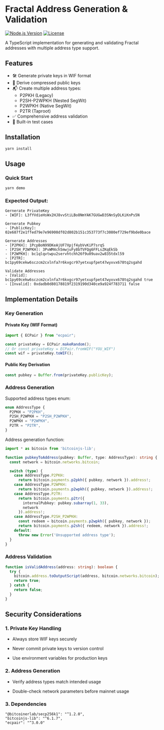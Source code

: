 # Fractal Address Generation & Validation

[![Node.js Version](https://img.shields.io/badge/node-%3E%3D16.0.0-brightgreen)](https://nodejs.org/)
[![License](https://img.shields.io/badge/license-MIT-blue)](LICENSE)

A TypeScript implementation for generating and validating Fractal addresses with multiple address type support.

## Features

- 🛠️ Generate private keys in WIF format
- 🔑 Derive compressed public keys
- 📬 Create multiple address types:
  - P2PKH (Legacy)
  - P2SH-P2WPKH (Nested SegWit)
  - P2WPKH (Native SegWit)
  - P2TR (Taproot)
- ✅ Comprehensive address validation
- 🧪 Built-in test cases

## Installation

```bash
yarn install
```

## Usage

### Quick Start

```bash
yarn demo
```

### Expected Output:

```
Gernerate PrivateKey
- [WIF]: L3fYVdieHsWx2HJ8vvStiLBo8NmYAK7GUGwD3SNnSyDLKiKnPs5N

Gernerate Pubkey
- [PublicKey]: 02e687f2e1ffed79e7e96900df02d802b151c353773f7c3080ef729ef9bde0bace

Gernerate Addresses
- [P2PKH]: 1PcpBoN99DKeAjUF7Xpjf4ybVvKiP7srqS
- [P2SH_P2WPKH]: 3PvWM4ch5mwjuFy8bTVFQg6FFLsZKqEkSb
- [P2WPKH]: bc1qlqvtwpu2servhtchh26f9u09uav2w835tdxl59
- [P2TR]: bc1py69cekw6sczcm2cxlnfa7r6kxgcr97yetxupfpet47wyxvx678tq2sgahd

Validate Addresses
- [Valid]: bc1py69cekw6sczcm2cxlnfa7r6kxgcr97yetxupfpet47wyxvx678tq2sgahd true
- [Invalid]: 0xdadb0d80178819f2319190d340ce9a924f783711 false
```

## Implementation Details

### Key Generation

#### Private Key (WIF Format)

```typescript
import { ECPair } from "ecpair";

const privateKey = ECPair.makeRandom();
// Or const privateKey = ECPair.fromWIF("YOU_WIF")
const wif = privateKey.toWIF();
```

#### Public Key Derivation

```typescript
const pubkey = Buffer.from(privateKey.publicKey);
```

### Address Generation

Supported address types enum:

```typescript
enum AddressType {
  P2PKH = "P2PKH",
  P2SH_P2WPKH = "P2SH_P2WPKH",
  P2WPKH = "P2WPKH",
  P2TR = "P2TR",
}
```

Address generation function:

```TypeScript
import * as bitcoin from 'bitcoinjs-lib';

function pubkeyToAddress(pubkey: Buffer, type: AddressType): string {
  const network = bitcoin.networks.bitcoin;

  switch (type) {
    case AddressType.P2PKH:
      return bitcoin.payments.p2pkh({ pubkey, network }).address!;
    case AddressType.P2WPKH:
      return bitcoin.payments.p2wpkh({ pubkey, network }).address!;
    case AddressType.P2TR:
      return bitcoin.payments.p2tr({
        internalPubkey: pubkey.subarray(1, 33),
        network
      }).address!;
    case AddressType.P2SH_P2WPKH:
      const redeem = bitcoin.payments.p2wpkh({ pubkey, network });
      return bitcoin.payments.p2sh({ redeem, network }).address!;
    default:
      throw new Error('Unsupported address type');
  }
}
```

### Address Validation

```typescript
function isValidAddress(address: string): boolean {
  try {
    bitcoin.address.toOutputScript(address, bitcoin.networks.bitcoin);
    return true;
  } catch {
    return false;
  }
}
```

## Security Considerations

### 1. Private Key Handling

- Always store WIF keys securely

- Never commit private keys to version control

- Use environment variables for production keys

### 2. Address Generation

- Verify address types match intended usage

- Double-check network parameters before mainnet usage

### 3. Dependencies

```
"@bitcoinerlab/secp256k1": "^1.2.0",
"bitcoinjs-lib": "^6.1.7",
"ecpair": "^3.0.0"
```
